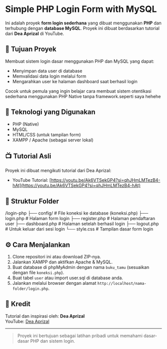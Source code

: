 # Simple PHP Login Form with MySQL

Ini adalah proyek **form login sederhana** yang dibuat menggunakan **PHP** dan terhubung dengan **database MySQL**. Proyek ini dibuat berdasarkan tutorial dari **Dea Aprizal** di YouTube.

## 🎯 Tujuan Proyek

Membuat sistem login dasar menggunakan PHP dan MySQL yang dapat:
- Menyimpan data user di database
- Memvalidasi data login melalui form
- Mengarahkan user ke halaman dashboard saat berhasil login

Cocok untuk pemula yang ingin belajar cara membuat sistem otentikasi sederhana menggunakan PHP Native tanpa framework.seperti saya hehehe

## 🧰 Teknologi yang Digunakan

- PHP (Native)
- MySQL
- HTML/CSS (untuk tampilan form)
- XAMPP / Apache (sebagai server lokal)

## 📺 Tutorial Asli

Proyek ini dibuat mengikuti tutorial dari Dea Aprizal:

- YouTube Tutorial: [https://youtu.be/Ak6VTSekGP4?si=qhJHmLMTezB4-hAt](https://youtu.be/Ak6VTSekGP4?si=qhJHmLMTezB4-hAt)

## 📁 Struktur Folder
/login-php
├── 
config/ # File koneksi ke database (koneksi.php)
├──
login.php # Halaman form login
├──
register.php # Halaman pendaftaran user
├── 
dashboard.php # Halaman setelah berhasil login
├──
logout.php # Untuk keluar dari sesi login
└── style.css # Tampilan dasar form login
## ⚙️ Cara Menjalankan

1. Clone repositori ini atau download ZIP-nya.
2. Jalankan XAMPP dan aktifkan Apache & MySQL.
3. Buat database di phpMyAdmin dengan nama `buku_tamu` (sesuaikan dengan file `koneksi.php`).
4. Buat tabel `user` atau import user.sql di database anda.
5. Jalankan melalui browser dengan alamat `http://localhost/nama-folder/login.php`.

## 🙏 Kredit

Tutorial dan inspirasi oleh: **Dea Aprizal**  
YouTube: [Dea Aprizal](https://www.youtube.com/@deaaprizaal)

---

> Proyek ini bertujuan sebagai latihan pribadi untuk memahami dasar-dasar PHP dan sistem login.
